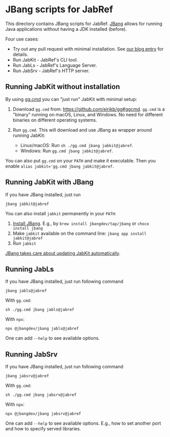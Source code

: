 # JBang scripts for JabRef

This directory contains JBang scripts for JabRef.
[JBang](https://www.jbang.dev/) allows for running Java applications without having a JDK installed (before).

Four use cases:

- Try out any pull request with minimal installation. See [our blog entry](https://blog.jabref.org/2025/05/31/run-pr/) for details.
- Run JabKit - JabRef's CLI tool.
- Run JabLs - JabRef's Language Server.
- Run JabSrv - JabRef's HTTP server.

## Running JabKit without installation

By using [gg.cmd](https://github.com/eirikb/gg#ggcmd) you can "just run" JabKit with minimal setup:

1. Download `gg.cmd` from: <https://github.com/eirikb/gg#ggcmd>. `gg.cmd` is a "binary" running on macOS, Linux, and Windows. No need for different binaries on different operating systems.
2. Run `gg.cmd`. This will download and use JBang as wrapper around running JabKit:

    - Linux/macOS: Run `sh ./gg.cmd jbang jabkit@jabref`.
    - Windows: Run `gg.cmd jbang jabkit@jabref`.

You can also put `gg.cmd` on your `PATH` and make it executable.
Then you enable `alias jabkit='gg.cmd jbang jabkit@jabref`.

## Running JabKit with JBang

If you have JBang installed, just run

```terminal
jbang jabkit@jabref
```

You can also install `jabkit` permanently in your `PATH`:

1. [Install JBang](https://www.jbang.dev/download/). E.g., by `brew install jbangdev/tap/jbang` or `choco install jbang`
2. Make `jabkit` available on the command line: `jbang app install jabkit@jabref`
3. Run `jabkit`

[JBang takes care about updating JabKit automatically](https://github.com/orgs/jbangdev/discussions/1636#discussioncomment-6150992).

## Running JabLs

If you have JBang installed, just run following command

```terminal
jbang jabls@jabref
```

With `gg.cmd`:

```terminal
sh ./gg.cmd jbang jabls@jabref
```

With `npx`:

```terminal
npx @jbangdev/jbang jabls@jabref
```

One can add `--help` to see available options.

## Running JabSrv

If you have JBang installed, just run following command

```terminal
jbang jabsrv@jabref
```

With `gg.cmd`:

```terminal
sh ./gg.cmd jbang jabsrv@jabref
```

With `npx`:

```terminal
npx @jbangdev/jbang jabsrv@jabref
```

One can add `--help` to see available options. E.g., how to set another port and how to specify served libraries.
